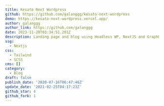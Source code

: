 ```yaml
---
title: Kesato Next Wordpress
github: https://github.com/galanggg/kesato-next-wordpress
demo: https://kesato-next-wordpress.vercel.app/
author: galanggg
author_link: https://github.com/galanggg
date: 2023-11-28T03:34:51.201Z
description: Landing page and blog using Headless WP, NextJS and GraphQL
ssg:
  - Nextjs
css:
  - Tailwind
  - SCSS
cms: []
category:
  - Blog
draft: false
publish_date: '2020-07-16T06:47:46Z'
update_date: '2021-02-25T04:17:23Z'
github_star: 4
github_fork: 1
---
```

